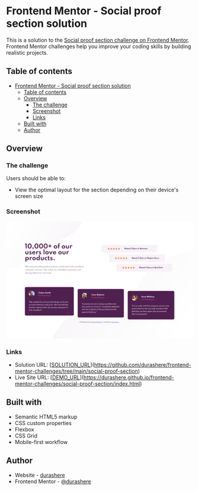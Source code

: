 # Frontend Mentor - Social proof section solution

This is a solution to the [Social proof section challenge on Frontend Mentor](https://www.frontendmentor.io/challenges/social-proof-section-6e0qTv_bA). Frontend Mentor challenges help you improve your coding skills by building realistic projects.

## Table of contents

- [Frontend Mentor - Social proof section solution](#frontend-mentor---social-proof-section-solution)
  - [Table of contents](#table-of-contents)
  - [Overview](#overview)
    - [The challenge](#the-challenge)
    - [Screenshot](#screenshot)
    - [Links](#links)
  - [Built with](#built-with)
  - [Author](#author)

## Overview

### The challenge

Users should be able to:

- View the optimal layout for the section depending on their device's screen size

### Screenshot

![](./screenshot.png)

### Links

- Solution URL: [[SOLUTION_URL](https://github.com/durashere/frontend-mentor-challenges/tree/main/social-proof-section)](https://github.com/durashere/frontend-mentor-challenges/tree/main/social-proof-section)
- Live Site URL: [[DEMO_URL](https://durashere.github.io/frontend-mentor-challenges/social-proof-section/index.html)](https://durashere.github.io/frontend-mentor-challenges/social-proof-section/index.html)

## Built with

- Semantic HTML5 markup
- CSS custom properties
- Flexbox
- CSS Grid
- Mobile-first workflow

## Author

- Website - [durashere](https://github.com/durashere/)
- Frontend Mentor - [@durashere](https://www.frontendmentor.io/profile/durashere)
